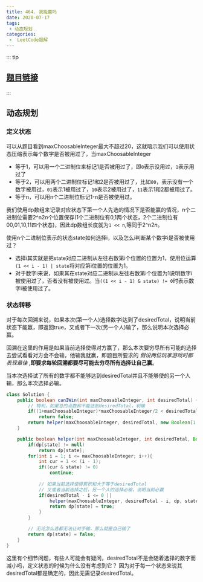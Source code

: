 ```yaml
---
title: 464. 我能赢吗
date: 2020-07-17
tags:
 - 动态规划
categories:
 -  LeetCode题解
---
```


::: tip

## [题目链接](https://leetcode-cn.com/problems/can-i-win/)

:::

## 动态规划

### 定义状态

可以从题目看到maxChoosableInteger最大不超过20，这就暗示我们可以使用状态压缩表示每个数字是否被用过了，当maxChoosableInteger

- 等于1，可以用一个二进制位来标记1是否被用过了，即`0`表示没用过，`1`表示用过了
- 等于2，可以用两个二进制位标记1和2是否被用过了，比如`00`，表示没有一个数字被用过，`01`表示1被用过了，`10`表示2被用过了，`11`表示1和2都被用过了。
- 等于n，可以用n个二进制位标记1-n是否被使用过。

我们使用dp数组来记录对应状态下第一个人先选的情况下是否能赢的情况，n个二进制位需要2^n2*n*个位置保存(1个二进制位有0,1两个状态，2个二进制位有00,01,10,11四个状态)，因此dp数组长度就为`1 << n`,等同于2^n2*n*。

使用n个二进制位表示的状态state如何选择i，以及怎么i判断某个数字i是否被使用过？

- 选择i其实就是把state对应二进制从左往右数第i个位置的位置为1，使用位运算`(1 << i - 1) | state`将对应第i位置的位置为1。
- 对于数字i来说，如果其在state对应二进制从左往右数第i个位置为1说明数字i被使用过了，否者没有被使用过。当`((1 << i - 1) & state) != 0`时表示数字i被使用过了。

### 状态转移

对于每次回溯来说，如果本次(第一个人)选择数字i达到了desiredTotal，说明当前状态下能赢，即返回true，又或者下一次(另一个人)输了，那么说明本次选择必赢。

回溯在这里的作用是如果当前选择使得对方赢了，那么本次要穷尽所有可能的选择去尝试看看对方会不会输，他输我就赢，即题目所要求的 *假设两位玩家游戏时都表现最佳* ,**即要求每轮回溯都要尽可能去穷尽所有选择让自己赢**。

当本次选择试了所有的数字都不能够达到desiredTotal并且不能够使的另一个人输，那么本次选择必输。

```java
class Solution {
    public boolean canIWin(int maxChoosableInteger, int desiredTotal) {
        // 特判，如果总的点数和不能达到desiredTotal，判输
        if((1+maxChoosableInteger)*maxChoosableInteger/2 < desiredTotal)
            return false;
        return helper(maxChoosableInteger, desiredTotal, new Boolean[1 << maxChoosableInteger], 0);
    }

    public boolean helper(int maxChoosableInteger, int desiredTotal, Boolean[] dp, int state){
        if(dp[state] != null)
            return dp[state];
        for(int i = 1; i <= maxChoosableInteger; i++){
            int cur = 1 << (i - 1);
            if((cur & state) != 0)
                continue;
            
            // 如果当前选择使得累积和大于等于desiredTotal
            // 又或者当前选择之后，另一个人的选择必输，说明当前必赢
            if(desiredTotal - i <= 0 || 
                helper(maxChoosableInteger, desiredTotal - i, dp, state | cur) == false){
                return dp[state] = true;
            }
        }

        // 无论怎么选都无法让对手输，那么就是自己输了
        return dp[state] = false;
    }
}
```

这里有个细节问题，有些人可能会有疑问，desiredTotal不是会随着选择的数字而减小吗，定义状态的时候为什么没有考虑到它？
因为对于每一个状态来说其desiredTotal都是确定的，因此无需记录desiredTotal。
